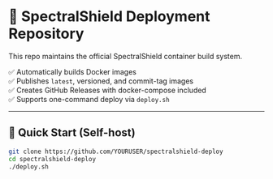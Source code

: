 # 🚀 SpectralShield Deployment Repository

This repo maintains the official SpectralShield container build system.

✅ Automatically builds Docker images  
✅ Publishes `latest`, versioned, and commit-tag images  
✅ Creates GitHub Releases with docker-compose included  
✅ Supports one-command deploy via `deploy.sh`

---

## 🏁 Quick Start (Self-host)

```bash
git clone https://github.com/YOURUSER/spectralshield-deploy
cd spectralshield-deploy
./deploy.sh

